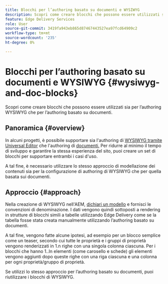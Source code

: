 ```yaml
---
title: Blocchi per l’authoring basato su documenti e WYSIWYG
description: Scopri come creare blocchi che possono essere utilizzati sia per l’authoring WYSIWYG che per l’authoring basato su documenti.
feature: Edge Delivery Services
role: User
source-git-commit: 3419fa943eb865d87467443527ea97fcd64909c2
workflow-type: tm+mt
source-wordcount: '235'
ht-degree: 0%

---
```



# Blocchi per l’authoring basato su documenti e WYSIWYG {#wysiwyg-and-doc-blocks}

Scopri come creare blocchi che possono essere utilizzati sia per l’authoring WYSIWYG che per l’authoring basato su documenti.

## Panoramica {#overview}

In alcuni progetti, è possibile supportare sia l&#39;authoring di [WYSIWYG tramite Universal Editor](/help/edge/wysiwyg-authoring/authoring.md) che l&#39;authoring di [documenti.](/help/edge/docs/authoring.md) Per ridurre al minimo il tempo di sviluppo e garantire la stessa esperienza del sito, puoi creare un set di blocchi per supportare entrambi i casi d&#39;uso.

A tal fine, è necessario utilizzare lo stesso approccio di modellazione dei contenuti sia per la configurazione di authoring di WYSIWYG che per quella basata sui documenti.

## Approccio {#approach}

Nella creazione di WYSIWYG nell&#39;AEM, [dichiari un modello](/help/edge/wysiwyg-authoring/content-modeling.md) e fornisci le convenzioni di denominazione. I dati vengono quindi sottoposti a rendering in strutture di blocchi simili a tabelle utilizzando Edge Delivery come se la tabella fosse stata creata manualmente utilizzando l’authoring basato su documenti.

A tal fine, vengono fatte alcune ipotesi, ad esempio per un blocco semplice come un teaser, secondo cui tutte le proprietà e i gruppi di proprietà vengono renderizzati in 1.n righe con una singola colonna ciascuna. Per i blocchi che hanno 1..In elementi (come carosello e schede) gli elementi vengono aggiunti dopo queste righe con una riga ciascuna e una colonna per ogni proprietà/gruppo di proprietà.

Se utilizzi lo stesso approccio per l’authoring basato su documenti, puoi riutilizzare i blocchi di WYSIWYG.
